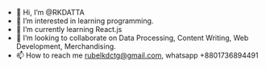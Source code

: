 - 👋 Hi, I’m @RKDATTA
- 👀 I’m interested in learning programming.
- 🌱 I’m currently learning React.js
- 💞️ I’m looking to collaborate on Data Processing, Content Writing, Web Development, Merchandising. 
- 📫 How to reach me rubelkdctg@gmail.com, whatsapp +8801736894491

<!---
RKDATTA/RKDATTA is a ✨ special ✨ repository because its `README.md` (this file) appears on your GitHub profile.
You can click the Preview link to take a look at your changes.
--->
